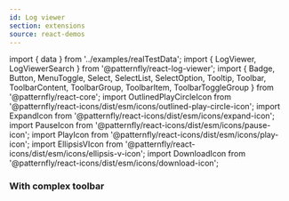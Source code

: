```yaml
---
id: Log viewer
section: extensions
source: react-demos
---
```


import { data } from '../examples/realTestData';
import { LogViewer, LogViewerSearch } from '@patternfly/react-log-viewer';
import {
Badge,
Button,
MenuToggle,
Select,
SelectList,
SelectOption,
Tooltip,
Toolbar,
ToolbarContent,
ToolbarGroup,
ToolbarItem,
ToolbarToggleGroup
} from '@patternfly/react-core';
import OutlinedPlayCircleIcon from '@patternfly/react-icons/dist/esm/icons/outlined-play-circle-icon';
import ExpandIcon from '@patternfly/react-icons/dist/esm/icons/expand-icon';
import PauseIcon from '@patternfly/react-icons/dist/esm/icons/pause-icon';
import PlayIcon from '@patternfly/react-icons/dist/esm/icons/play-icon';
import EllipsisVIcon from '@patternfly/react-icons/dist/esm/icons/ellipsis-v-icon';
import DownloadIcon from '@patternfly/react-icons/dist/esm/icons/download-icon';

### With complex toolbar

```js file='./ComplexToolbarLogViewer.jsx'
```
